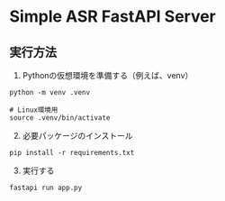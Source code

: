 # Simple ASR FastAPI Server
## 実行方法
1. Pythonの仮想環境を準備する（例えば、venv）
```
python -m venv .venv

# Linux環境用
source .venv/bin/activate
```
2. 必要パッケージのインストール
```
pip install -r requirements.txt
```
3. 実行する
```
fastapi run app.py
```
